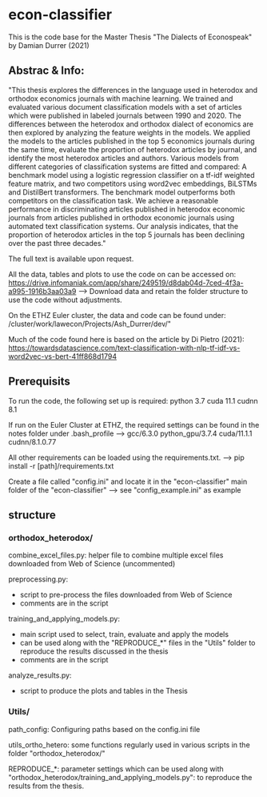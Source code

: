 # econ-classifier
This is the code base for the Master Thesis "The Dialects of Econospeak" by Damian Durrer (2021)

## Abstrac & Info:
"This thesis explores the differences in the language used in heterodox and orthodox economics journals with machine learning. We trained and evaluated various document classification models with a set of articles which were published in labeled journals between 1990 and 2020. The differences between the heterodox and orthodox dialect of economics are then explored by analyzing the feature weights in the models. We applied the models to the articles published in the top 5 economics journals during the same time, evaluate the proportion of heterodox articles by journal, and identify the most heterodox articles and authors. Various models from different categories of classification systems are fitted and compared: A benchmark model using a logistic regression classifier on a tf-idf weighted feature matrix, and two competitors using word2vec embeddings, BiLSTMs and DistilBert transformers. The benchmark model outperforms both competitors on the classification task. We achieve a reasonable performance in discriminating articles published in heterodox economic journals from articles published in orthodox economic journals using automated text classification systems. Our analysis indicates, that the proportion of heterodox articles in the top 5 journals has been declining over the past three decades."

The full text is available upon request.

All the data, tables and plots to use the code on can be accessed on:
https://drive.infomaniak.com/app/share/249519/d8dab04d-7ced-4f3a-a995-1916b3aa03a9
--> Download data and retain the folder structure to use the code without adjustments.

On the ETHZ Euler cluster, the data and code can be found under: /cluster/work/lawecon/Projects/Ash_Durrer/dev/"

Much of the code found here is based on the article by Di Pietro (2021):
https://towardsdatascience.com/text-classification-with-nlp-tf-idf-vs-word2vec-vs-bert-41ff868d1794


## Prerequisits
  To run the code, the following set up is required:
    python 3.7
    cuda 11.1
    cudnn 8.1

  If run on the Euler Cluster at ETHZ, the required settings can be found in the notes folder under .bash_profile
     --> gcc/6.3.0 python_gpu/3.7.4 cuda/11.1.1 cudnn/8.1.0.77

  All other requirements can be loaded using the requirements.txt.
    --> pip install -r [path]/requirements.txt

  Create a file called "config.ini" and locate it in the "econ-classifier" main folder of the "econ-classifier"
    --> see "config_example.ini" as example

## structure
### orthodox_heterodox/
combine_excel_files.py:
  helper file to combine multiple excel files downloaded from Web of Science (uncommented)

preprocessing.py:
  - script to pre-process the files downloaded from Web of Science
  - comments are in the script

training_and_applying_models.py:
- main script used to select, train, evaluate and apply the models
- can be used along with the "REPRODUCE_*" files in the "Utils" folder to reproduce the results discussed in the thesis
- comments are in the script

analyze_results.py:
- script to produce the plots and tables in the Thesis

### Utils/
path_config: Configuring paths based on the config.ini file

utils_ortho_hetero: some functions regularly used in various scripts in the folder "orthodox_heterodox/"

REPRODUCE_*: parameter settings which can be used along with "orthodox_heterodox/training_and_applying_models.py": to reproduce the results from the thesis.
